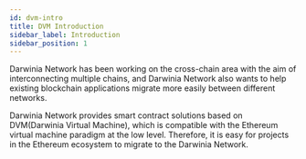 ```yaml
---
id: dvm-intro
title: DVM Introduction
sidebar_label: Introduction
sidebar_position: 1
---
```


Darwinia Network has been working on the cross-chain area with the aim of interconnecting multiple chains, and Darwinia Network also wants to help existing blockchain applications migrate more easily between different networks.

Darwinia Network provides smart contract solutions based on DVM(Darwinia Virtual Machine), which is compatible with the Ethereum virtual machine paradigm at the low level. Therefore, it is easy for projects in the Ethereum ecosystem to migrate to the Darwinia Network.
